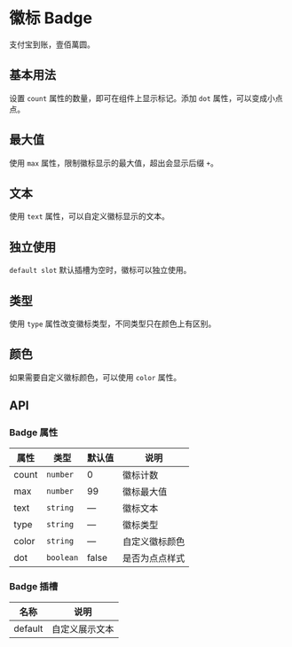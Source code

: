 # 徽标 Badge
支付宝到账，壹佰萬圆。


## 基本用法
设置 `count` 属性的数量，即可在组件上显示标记。添加 `dot` 属性，可以变成小点点。
<qii-demo src="./demo/badge/basic.vue"/>


## 最大值
使用 `max` 属性，限制徽标显示的最大值，超出会显示后缀 `+`。
<qii-demo src="./demo/badge/max.vue"/>


## 文本
使用 `text` 属性，可以自定义徽标显示的文本。
<qii-demo src="./demo/badge/text.vue"/>


## 独立使用
`default slot` 默认插槽为空时，徽标可以独立使用。
<qii-demo src="./demo/badge/alone.vue"/>


## 类型
使用 `type` 属性改变徽标类型，不同类型只在颜色上有区别。
<qii-demo src="./demo/badge/type.vue"/>


## 颜色
如果需要自定义徽标颜色，可以使用 `color` 属性。
<qii-demo src="./demo/badge/color.vue"/>



## API
### Badge 属性
| 属性 | 类型 | 默认值 | 说明 |
| --- | --- | --- | --- |
| count | `number`  | 0     | 徽标计数 |
| max   | `number`  | 99    | 徽标最大值 |
| text  | `string`  | —     | 徽标文本 |
| type  | `string`  | —     | 徽标类型 |
| color | `string`  | —     | 自定义徽标颜色 |
| dot   | `boolean` | false | 是否为点点样式 |

### Badge 插槽
| 名称 | 说明 |
| --- | --- |
| default | 自定义展示文本 |